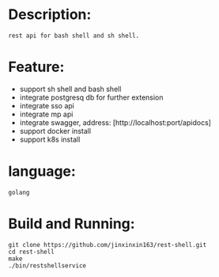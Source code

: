 # Description:
	rest api for bash shell and sh shell.
# Feature:
* support sh shell and bash shell
* integrate postgresq db for further extension
* integrate sso api
* integrate mp api
* integrate swagger, address: [http://localhost:port/apidocs]
* support docker install
* support k8s install
# language:
	golang
# Build and Running:
	git clone https://github.com/jinxinxin163/rest-shell.git
	cd rest-shell
	make 
	./bin/restshellservice

